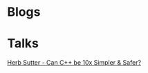 # Blogs

# Talks

[Herb Sutter - Can C++ be 10x Simpler & Safer?](https://www.youtube.com/watch?v=ELeZAKCN4tY)
